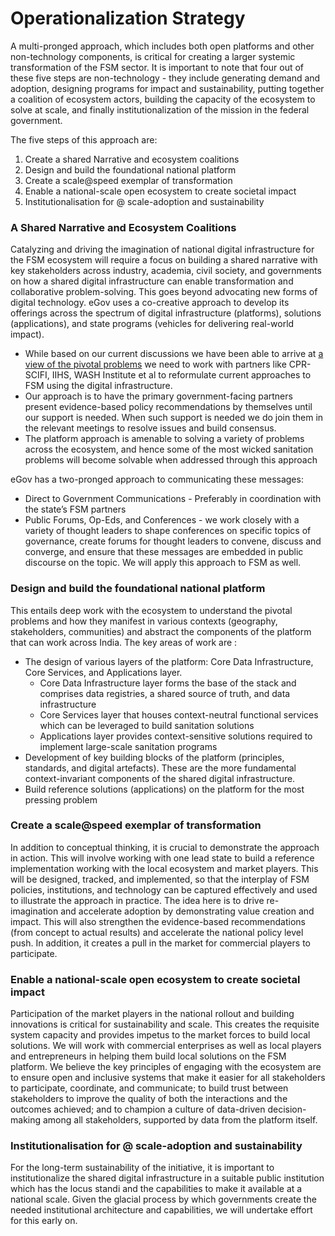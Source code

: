 # Operationalization Strategy

A multi-pronged approach, which includes both open platforms and other non-technology components, is critical for creating a larger systemic transformation of the FSM sector. It is important to note that four out of these five steps are non-technology - they include generating demand and adoption, designing programs for impact and sustainability, putting together a coalition of ecosystem actors, building the capacity of the ecosystem to solve at scale, and finally institutionalization of the mission in the federal government.

The five steps of this approach are: 

1. Create a shared Narrative and ecosystem coalitions 
2. Design and build the foundational national platform
3. Create a scale@speed exemplar of transformation
4. Enable a national-scale open ecosystem to create societal impact 
5. Institutionalisation for @ scale-adoption and sustainability

### A Shared Narrative and Ecosystem Coalitions

Catalyzing and driving the imagination of national digital infrastructure for the FSM ecosystem will require a focus on building a shared narrative with key stakeholders across industry, academia, civil society, and governments on how a shared digital infrastructure can enable transformation and collaborative problem-solving. This goes beyond advocating new forms of digital technology. eGov uses a co-creative approach to develop its offerings across the spectrum of digital infrastructure (platforms), solutions (applications), and state programs (vehicles for delivering real-world impact).

* While based on our current discussions we have been able to arrive at [a view of the pivotal problems](concept-note/approach.md) we need to work with partners like CPR-SCIFI, IIHS, WASH Institute et al to reformulate current approaches to FSM using the digital infrastructure.
* Our approach is to have the primary government-facing partners present evidence-based policy recommendations by themselves until our support is needed. When such support is needed we do join them in the relevant meetings to resolve issues and build consensus.
* The platform approach is amenable to solving a variety of problems across the ecosystem, and hence some of the most wicked sanitation problems will become solvable when addressed through this approach

eGov has a two-pronged approach to communicating these messages: 

* Direct to Government Communications - Preferably in coordination with the state’s FSM partners
* Public Forums, Op-Eds, and Conferences - we work closely with a variety of thought leaders to shape conferences on specific topics of governance, create forums for thought leaders to convene, discuss and converge, and ensure that these messages are embedded in public discourse on the topic. We will apply this approach to FSM as well.

### Design and build the foundational national platform

This entails deep work with the ecosystem to understand the pivotal problems and how they manifest in various contexts (geography, stakeholders, communities) and abstract the components of the platform that can work across India. The key areas of work are :

* The design of various layers of the platform: Core Data Infrastructure, Core Services, and Applications layer.
  * Core Data Infrastructure layer forms the base of the stack and comprises data registries, a shared source of truth, and data infrastructure 
  * Core Services layer that houses context-neutral functional services which can be leveraged to build sanitation solutions 
  * Applications layer provides context-sensitive solutions required to implement large-scale sanitation programs
* Development of key building blocks of the platform (principles, standards, and digital artefacts). These are the more fundamental context-invariant components of the shared digital infrastructure. 
* Build reference solutions (applications) on the platform for the most pressing problem

### Create a scale@speed exemplar of transformation

In addition to conceptual thinking, it is crucial to demonstrate the approach in action. This will involve working with one lead state to build a reference implementation working with the local ecosystem and market players. This will be designed, tracked, and implemented, so that the interplay of FSM policies, institutions, and technology can be captured effectively and used to illustrate the approach in practice. The idea here is to drive re-imagination and accelerate adoption by demonstrating value creation and impact. This will also strengthen the evidence-based recommendations (from concept to actual results) and accelerate the national policy level push. In addition, it creates a pull in the market for commercial players to participate.

### Enable a national-scale open ecosystem to create societal impact 

Participation of the market players in the national rollout and building innovations is critical for sustainability and scale. This creates the requisite system capacity and provides impetus to the market forces to build local solutions. We will work with commercial enterprises as well as local players and entrepreneurs in helping them build local solutions on the FSM platform. We believe the key principles of engaging with the ecosystem are to ensure open and inclusive systems that make it easier for all stakeholders to participate, coordinate, and communicate; to build trust between stakeholders to improve the quality of both the interactions and the outcomes achieved; and to champion a culture of data-driven decision-making among all stakeholders, supported by data from the platform itself.

### Institutionalisation for @ scale-adoption and sustainability

For the long-term sustainability of the initiative, it is important to institutionalize the shared digital infrastructure in a suitable public institution which has the locus standi and the capabilities to make it available at a national scale. Given the glacial process by which governments create the needed institutional architecture and capabilities, we will undertake effort for this early on.
